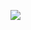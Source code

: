 [![](https://data.jsdelivr.com/v1/package/gh/AdminXYZ666/CDN/badge)](https://www.jsdelivr.com/package/gh/AdminXYZ666/CDN)
